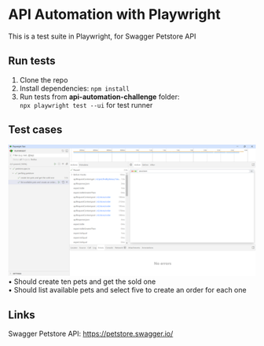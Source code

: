# API Automation with Playwright
This is a test suite in Playwright, for Swagger Petstore API  
## Run tests
1. Clone the repo  
2. Install dependencies: `npm install`  
3. Run tests from **api-automation-challenge** folder:  
   `npx playwright test --ui` for test runner  
## Test cases
![screenshot](https://github.com/egaraujo/api-automation-challenge/blob/main/screenshot.png)  
• Should create ten pets and get the sold one      
• Should list available pets and select five to create an order for each one    
## Links
Swagger Petstore API: https://petstore.swagger.io/
